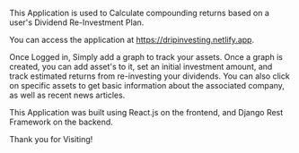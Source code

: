 This Application is used to Calculate compounding returns based on a user's Dividend Re-Investment Plan.

You can access the application at https://dripinvesting.netlify.app.

Once Logged in, Simply add a graph to track your assets. Once a graph is created, you can add asset's to it, set an initial investment amount, and track estimated returns from re-investing your dividends. You can also click on specific assets to get basic information about the associated company, as well as recent news articles.

This Application was built using React.js on the frontend, and Django Rest Framework on the backend.

Thank you for Visiting!
